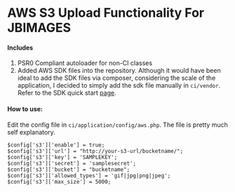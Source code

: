 
AWS S3 Upload Functionality For JBIMAGES
========================================

#### Includes ####

1. PSR0 Compliant autoloader for non-CI classes
2. Added AWS SDK files into the repository. Although it would have been ideal to add the SDK files via composer,
considering the scale of the application, I decided to simply add the sdk file manually in `ci/vendor`. Refer to 
the SDK quick start [page](http://docs.aws.amazon.com/aws-sdk-php/guide/latest/quick-start.html). 

#### How to use: ####
Edit the config file in `ci/application/config/aws.php`. The file is pretty much self explanatory.

```
$config['s3']['enable'] = true;
$config['s3']['url'] = "http://your-s3-url/bucketname/";
$config['s3']['key'] = 'SAMPLEKEY';
$config['s3']['secret'] = 'samplesecret';
$config['s3']['bucket'] = "bucketname";
$config['s3']['allowed_types'] = 'gif|jpg|png|jpeg';
$config['s3']['max_size'] = 5000;

```
